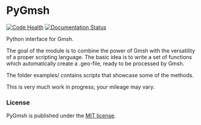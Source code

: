 # PyGmsh

[![Code Health](https://landscape.io/github/nschloe/pygmsh/master/landscape.png)](https://landscape.io/github/nschloe/pygmsh/master)
[![Documentation Status](https://readthedocs.org/projects/pygmsh/badge/?version=latest)](https://readthedocs.org/projects/pygmsh/?badge=latest)


Python interface for Gmsh.

The goal of the module is to combine the power of Gmsh with the versatility of a proper scripting language.
The basic idea is to write a set of functions which automatically create a .geo-file, ready to be processed by Gmsh.

The folder examples/ contains scripts that showcase some of the methods.

This is very much work in progress; your mileage may vary.

### License

PyGmsh is published under the [MIT license](https://en.wikipedia.org/wiki/MIT_License).
